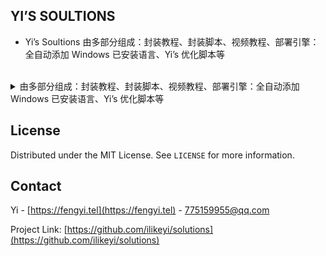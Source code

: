 YI’S SOULTIONS
-
 * Yi’s Soultions 由多部分组成：封装教程、封装脚本、视频教程、部署引擎：全自动添加 Windows 已安装语言、Yi’s 优化脚本等
<br>

<details>
  <summary>由多部分组成：封装教程、封装脚本、视频教程、部署引擎：全自动添加 Windows 已安装语言、Yi’s 优化脚本等</summary>
<br>

##### 组成部分
章节 1.    封装教程
```sh
由 Yi 编写的封装教程，可选开启 Windows 11 23H2、22H2、Windows 10、Windows Server 2022 的封装之旅，有不同的封装版本可选。
```

章节 2.  封装脚本
```sh
使用 PowerShell 语言开发，遵循开源协议，可任意分发，不受版权限制。
```

章节 3.  视频教程
```sh
视频教程包含了不同的封装方法：自定义分配封装事件、自动驾驶、手动封装，以及封装脚本介绍等。
```

章节 4.  本地语言体验包（LXPs）下载器
```sh
解决批量下载“本地语言体验包（LXPs）”安装包，可筛选或下载全部。
```

章节 5.  全自动添加 Windows 已安装语言
```sh
自动获取已安装的语言并自动添加，支持全盘部署标记，自定义部署过程，不包含其它。
```

章节 6.  Yi’s 优化脚本
```sh
自动获取已安装的语言并自动添加，支持全盘部署标记，自定义部署过程，包含：
优化脚本、常用软件安装、软件安装、系统优化、服务优化、UWP 卸载、更改文件夹位置等。
```
</details>


## License

Distributed under the MIT License. See `LICENSE` for more information.


## Contact

Yi - [https://fengyi.tel](https://fengyi.tel) - 775159955@qq.com

Project Link: [https://github.com/ilikeyi/solutions](https://github.com/ilikeyi/solutions)
